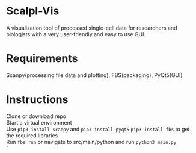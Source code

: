 # Scalpl-Vis
A visualization tool of processed single-cell data for researchers and biologists with a very user-friendly and easy to use GUI.

# Requirements
Scanpy(processing file data and plotting), FBS(packaging), PyQt5(GUI)

# Instructions
Clone or download repo<br/>
Start a virtual environment<br/>
Use `pip3 install scanpy` and `pip3 install pyqt5` `pip3 install fbs` to get the required libraries.<br/>
Run `fbs run` or navigate to src/main/python and run `python3 main.py`</br>`
